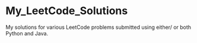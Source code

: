# My_LeetCode_Solutions
My solutions for various LeetCode problems submitted using either/ or both Python and Java.

